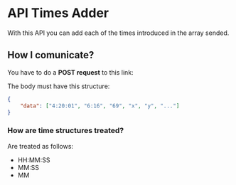 # API Times Adder

With this API you can add each of the times introduced in the array sended.

## How I comunicate?

You have to do a **POST request** to this link: 

The body must have this structure:

```json
{
    "data": ["4:20:01", "6:16", "69", "x", "y", "..."]
}
```

### How are time structures treated?

Are treated as follows:
- HH:MM:SS
- MM:SS
- MM